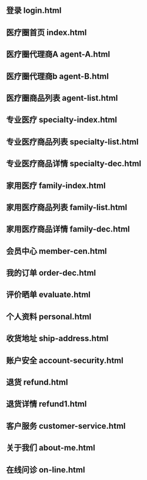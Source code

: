 ##  登录             login.html
##  医疗圈首页       index.html
##  医疗圈代理商A    agent-A.html
##  医疗圈代理商b    agent-B.html
##  医疗圈商品列表   agent-list.html

##  专业医疗                specialty-index.html
##  专业医疗商品列表           specialty-list.html
##  专业医疗商品详情           specialty-dec.html

##  家用医疗                   family-index.html
##  家用医疗商品列表           family-list.html
##  家用医疗商品详情           family-dec.html

##  会员中心                member-cen.html
##  我的订单              order-dec.html
##   评价晒单               evaluate.html
##   个人资料                  personal.html
##  收货地址                ship-address.html
##  账户安全                account-security.html
## 退货                 refund.html
##  退货详情                 refund1.html
##  客户服务            customer-service.html
##  关于我们            about-me.html
##  在线问诊         on-line.html

